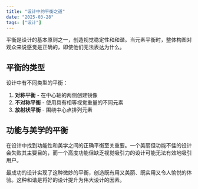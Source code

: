 ```yaml
---
title: "设计中的平衡之道"
date: "2025-03-28"
tags: ["设计"]
---
```

平衡是设计的基本原则之一，创造视觉稳定性和和谐。当元素平衡时，整体构图对观众来说感觉是正确的，即使他们无法表达为什么。

## 平衡的类型

设计中有不同类型的平衡：

1. **对称平衡** - 在中心轴的两侧创建镜像
2. **不对称平衡** - 使用具有相等视觉重量的不同元素
3. **放射状平衡** - 围绕中心点排列元素

## 功能与美学的平衡

在设计中找到功能性和美学之间的正确平衡至关重要。一个美丽但功能不佳的设计会失败其主要目的，而一个高度功能但缺乏视觉吸引力的设计可能无法有效地吸引用户。

最成功的设计实现了这种微妙的平衡，创造既有用又美丽、既实用又令人愉悦的体验。这种和谐是将好的设计提升为伟大设计的因素。

